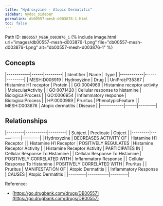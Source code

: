 ```yaml
---
title: "Hydroxyzine - Atopic Dermatitis"
sidebar: mydoc_sidebar
permalink: db00557-mesh-d003876-1.html
toc: false 
---
```



Path ID: `DB00557_MESH_D003876_1`
{% include image.html url="images/db00557-mesh-d003876-1.png" file="db00557-mesh-d003876-1.png" alt="db00557-mesh-d003876-1" %}

## Concepts

|------------|------|---------|
| Identifier | Name | Type    |
|------------|------|---------|
| MESH:D006919 | Hydroxyzine | Drug |
| UniProt:P35367 | Histamine H1 receptor | Protein |
| GO:0004969 | Histamine receptor activity | MolecularActivity |
| GO:0071420 | Cellular response to histamine | BiologicalProcess |
| GO:0006954 | Inflammatory response | BiologicalProcess |
| HP:0000989 | Pruritus | PhenotypicFeature |
| MESH:D003876 | Atopic dermatitis | Disease |
|------------|------|---------|

## Relationships

|---------|-----------|---------|
| Subject | Predicate | Object  |
|---------|-----------|---------|
| Hydroxyzine | DECREASES ACTIVITY OF | Histamine H1 Receptor |
| Histamine H1 Receptor | POSITIVELY REGULATES | Histamine Receptor Activity |
| Histamine Receptor Activity | PARTICIPATES IN | Cellular Response To Histamine |
| Cellular Response To Histamine | POSITIVELY CORRELATED WITH | Inflammatory Response |
| Cellular Response To Histamine | POSITIVELY CORRELATED WITH | Pruritus |
| Pruritus | MANIFESTATION OF | Atopic Dermatitis |
| Inflammatory Response | CAUSES | Atopic Dermatitis |
|---------|-----------|---------|

Reference: 
  - [https://go.drugbank.com/drugs/DB00557](https://go.drugbank.com/drugs/DB00557)

